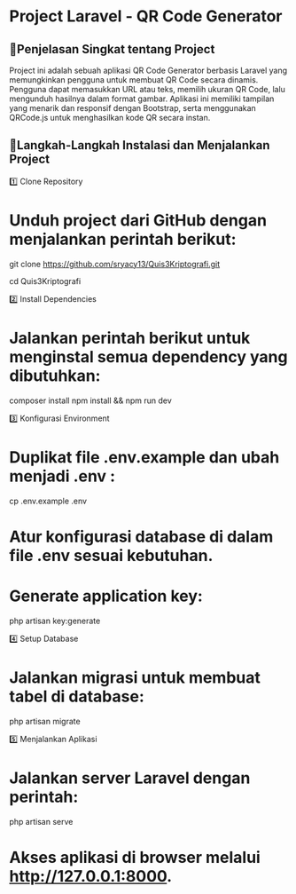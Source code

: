 # Project Laravel - QR Code Generator

## 📌Penjelasan Singkat tentang Project
Project ini adalah sebuah aplikasi QR Code Generator berbasis Laravel yang memungkinkan pengguna untuk membuat QR Code secara dinamis. Pengguna dapat memasukkan URL atau teks, memilih ukuran QR Code, lalu mengunduh hasilnya dalam format gambar. Aplikasi ini memiliki tampilan yang menarik dan responsif dengan Bootstrap, serta menggunakan QRCode.js untuk menghasilkan kode QR secara instan.

## 📌Langkah-Langkah Instalasi dan Menjalankan Project
1️⃣ Clone Repository
 # Unduh project dari GitHub dengan menjalankan perintah berikut:
git clone https://github.com/sryacy13/Quis3Kriptografi.git

cd Quis3Kriptografi

2️⃣ Install Dependencies
# Jalankan perintah berikut untuk menginstal semua dependency yang dibutuhkan: 
composer install
npm install && npm run dev

3️⃣ Konfigurasi Environment
 # Duplikat file .env.example dan ubah menjadi .env :
 cp .env.example .env
# Atur konfigurasi database di dalam file .env sesuai kebutuhan.
# Generate application key:
  php artisan key:generate

4️⃣ Setup Database
# Jalankan migrasi untuk membuat tabel di database:
php artisan migrate

5️⃣ Menjalankan Aplikasi
 # Jalankan server Laravel dengan perintah:
   php artisan serve
 # Akses aplikasi di browser melalui http://127.0.0.1:8000.


 




